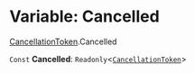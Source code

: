 # Variable: Cancelled

[CancellationToken](/auto-docs/editor/modules/CancellationToken.md).Cancelled

`Const` **Cancelled**: `Readonly`<[`CancellationToken`](/auto-docs/editor/interfaces/CancellationToken-1.md)>
